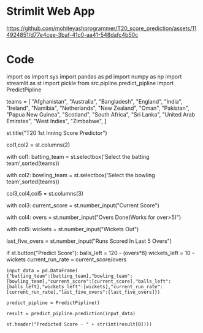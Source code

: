 # Strimlit Web App

https://github.com/mohiteyashprogrammer/T20_score_prediction/assets/114924851/d77e4cee-3baf-41c0-aa41-548dafc4b50c

# Code

import os
import sys
import pandas as pd
import numpy as np
import streamlit as st 
import pickle
from src.pipline.predict_pipline import PredictPipline


teams = [
"Afghanistan",
"Australia",
"Bangladesh",
"England",
"India",
"Ireland",
"Namibia",
"Netherlands",
"New Zealand",
"Oman",
"Pakistan",
"Papua New Guinea",
"Scotland",
"South Africa",
"Sri Lanka",
"United Arab Emirates",
"West Indies",
"Zimbabwe",
]

st.title("T20 1st Inning Score Predictor")

col1,col2 = st.columns(2)

with col1:
    batting_team = st.selectbox('Select the batting team',sorted(teams))

with col2:
    bowling_team = st.selectbox('Select the bowling team',sorted(teams))


col3,col4,col5 = st.columns(3)

with col3:
    current_score = st.number_input("Current Score")

with col4:
    overs = st.number_input("Overs Done(Works for over>5)")

with col5:
    wickets = st.number_input("Wickets Out")

last_five_overs = st.number_input("Runs Scored In Last 5 Overs")

if st.button("Predict Score"):
    balls_left = 120 - (overs*6)
    wickets_left = 10 - wickets
    current_run_rate = current_score/overs


    input_data = pd.DataFrame(
    {"batting_team":[batting_team],"bowling_team":[bowling_team],"current_score":[current_score],"balls_left":[balls_left],"wickets_left":[wickets],"current_run_rate":[current_run_rate],"last_five_overs":[last_five_overs]})

    predict_pipline = PredictPipline()

    result = predict_pipline.prediction(input_data)

    st.header("Predicted Score - " + str(int(result[0])))
